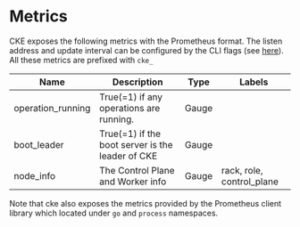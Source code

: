 Metrics
=======

CKE exposes the following metrics with the Prometheus format. The listen address and update interval can be configured by the CLI flags (see [here](cke.md#Usage)). All these metrics are prefixed with `cke_`

| Name              | Description                                      | Type  | Labels                    |
| ----------------- | ------------------------------------------------ | ----- | ------------------------- |
| operation_running | True(=1) if any operations are running.          | Gauge |                           |
| boot_leader       | True(=1) if the boot server is the leader of CKE | Gauge |                           |
| node_info         | The Control Plane and Worker info                | Gauge | rack, role, control_plane |

Note that cke also exposes the metrics provided by the Prometheus client library which located under `go` and `process` namespaces.
